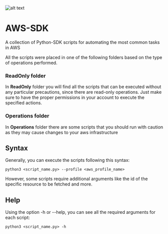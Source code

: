 <img src="https://allcode.com/wp-content/uploads/2021/02/Group-169-3.png" alt="alt text"/>



# AWS-SDK

A collection of Python-SDK scripts for automating the most common tasks in AWS

All the scripts were placed in one of the following folders based on the type of operations performed.

### ReadOnly folder
In **ReadOnly** folder you will find all the scripts that can be executed without any particular precautions, since there are read-only operations.
Just make sure to have the proper permissions in your account to execute the specified actions. 
### Operations folder
In **Operations** folder there are some scripts that you should run with caution as they may cause changes to your aws infrastructure  

## Syntax
Generally, you can execute the scripts following this syntax:
```
python3 <script_name.py> --profile <aws_profile_name>
```

However, some scripts require additional arguments like the id of the specific resource to be fetched and more.

## Help
Using the option -h or --help, you can see all the required arguments for each script:
```
python3 <script_name.py> -h
```

